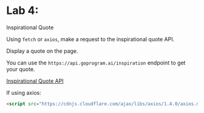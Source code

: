 # Lab 4: 
Inspirational Quote

Using `fetch` or `axios`, make a request to the inspirational quote API.

Display a quote on the page.

You can use the `https://api.goprogram.ai/inspiration` endpoint to get your quote.

[Inspirational Quote API](https://api.goprogram.ai/inspiration/docs/)

If using axios:
```html
<script src="https://cdnjs.cloudflare.com/ajax/libs/axios/1.4.0/axios.min.js" integrity="sha512-uMtXmF28A2Ab/JJO2t/vYhlaa/3ahUOgj1Zf27M5rOo8/+fcTUVH0/E0ll68njmjrLqOBjXM3V9NiPFL5ywWPQ==" crossorigin="anonymous" referrerpolicy="no-referrer"></script>
```
